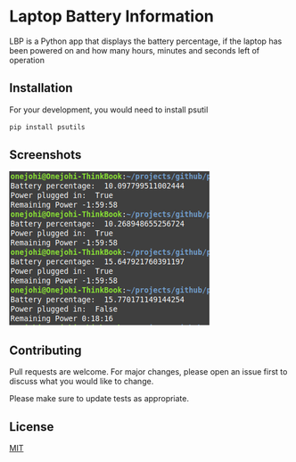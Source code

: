 # Laptop Battery Information

LBP is a Python app that displays the battery percentage, if the laptop has been powered on and how many hours, minutes and seconds left of operation

## Installation

For your development, you would need to install psutil

```bash
pip install psutils
```

## Screenshots

![Showing the battery information on CMD](./assets/scrnshot.png)

## Contributing
Pull requests are welcome. For major changes, please open an issue first to discuss what you would like to change.

Please make sure to update tests as appropriate.

## License
[MIT](https://choosealicense.com/licenses/mit/)